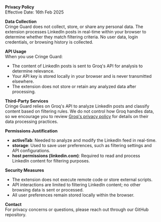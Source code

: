**Privacy Policy**  
Effective Date: 16th Feb 2025  

**Data Collection**  
Cringe Guard does not collect, store, or share any personal data. The extension processes LinkedIn posts in real-time within your browser to determine whether they match filtering criteria. No user data, login credentials, or browsing history is collected.  

**API Usage**  
When you use Cringe Guard:  
- The content of LinkedIn posts is sent to Groq's API for analysis to determine relevance.  
- Your API key is stored locally in your browser and is never transmitted elsewhere.  
- The extension does not store or retain any analyzed data after processing.  

**Third-Party Services**  
Cringe Guard relies on Groq's API to analyze LinkedIn posts and classify content based on filtering rules. We do not control how Groq handles data, so we encourage you to review [Groq's privacy policy](https://groq.com/privacy-policy/) for details on their data processing practices.  

**Permissions Justification**  
- **activeTab**: Needed to analyze and modify the LinkedIn feed in real-time.  
- **storage**: Used to save user preferences, such as filtering settings and API configurations.  
- **host permissions (linkedin.com)**: Required to read and process LinkedIn content for filtering purposes.  

**Security Measures**  
- The extension does not execute remote code or store external scripts.  
- API interactions are limited to filtering LinkedIn content; no other browsing data is sent or processed.  
- All user preferences remain stored locally within the browser.  

**Contact**  
For privacy concerns or questions, please reach out through our GitHub repository.